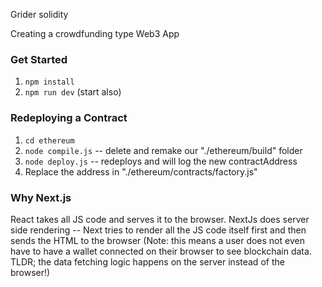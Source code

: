 Grider solidity 

Creating a crowdfunding type Web3 App

### Get Started
1. `npm install`
2. `npm run dev` (start also)

### Redeploying a Contract
1. `cd ethereum`
2. `node compile.js` -- delete and remake our "./ethereum/build" folder
3. `node deploy.js` -- redeploys and will log the new contractAddress
4. Replace the address in "./ethereum/contracts/factory.js"


### Why Next.js
React takes all JS code and serves it to the browser. NextJs does server side rendering -- Next tries to render all the JS code itself first and then sends the HTML to the browser (Note: this means a user does not even have to have a wallet connected on their browser to see blockchain data. TLDR; the data fetching logic happens on the server instead of the browser!)

